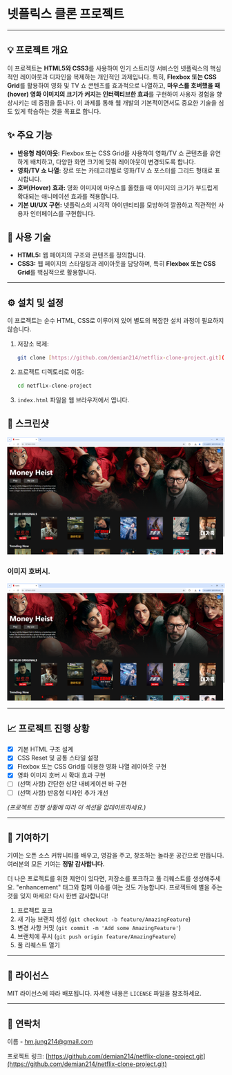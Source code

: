 # 넷플릭스 클론 프로젝트

---

## 💡 프로젝트 개요

이 프로젝트는 **HTML5와 CSS3**를 사용하여 인기 스트리밍 서비스인 넷플릭스의 핵심적인 레이아웃과 디자인을 복제하는 개인적인 과제입니다. 특히, **Flexbox 또는 CSS Grid**를 활용하여 영화 및 TV 쇼 콘텐츠를 효과적으로 나열하고, **마우스를 호버했을 때(hover) 영화 이미지의 크기가 커지는 인터랙티브한 효과**를 구현하여 사용자 경험을 향상시키는 데 중점을 둡니다. 이 과제를 통해 웹 개발의 기본적이면서도 중요한 기술을 심도 있게 학습하는 것을 목표로 합니다.

## ✨ 주요 기능

* **반응형 레이아웃:** Flexbox 또는 CSS Grid를 사용하여 영화/TV 쇼 콘텐츠를 유연하게 배치하고, 다양한 화면 크기에 맞춰 레이아웃이 변경되도록 합니다.
* **영화/TV 쇼 나열:** 장르 또는 카테고리별로 영화/TV 쇼 포스터를 그리드 형태로 표시합니다.
* **호버(Hover) 효과:** 영화 이미지에 마우스를 올렸을 때 이미지의 크기가 부드럽게 확대되는 애니메이션 효과를 적용합니다.
* **기본 UI/UX 구현:** 넷플릭스의 시각적 아이덴티티를 모방하여 깔끔하고 직관적인 사용자 인터페이스를 구현합니다.

## 🚀 사용 기술

* **HTML5:** 웹 페이지의 구조와 콘텐츠를 정의합니다.
* **CSS3:** 웹 페이지의 스타일링과 레이아웃을 담당하며, 특히 **Flexbox 또는 CSS Grid**를 핵심적으로 활용합니다.

---

## ⚙️ 설치 및 설정

이 프로젝트는 순수 HTML, CSS로 이루어져 있어 별도의 복잡한 설치 과정이 필요하지 않습니다.

1.  저장소 복제:
    ```bash
    git clone [https://github.com/demian214/netflix-clone-project.git](https://github.com/demian214/netflix-clone-project.git)
    ```
2.  프로젝트 디렉토리로 이동:
    ```bash
    cd netflix-clone-project
    ```
3.  `index.html` 파일을 웹 브라우저에서 엽니다.

## 📸 스크린샷

![screensh](./screenshot-1.png)

### 이미지 호버시.
![screensh](./screenshot-2.png)

---

## 📈 프로젝트 진행 상황

* [x] 기본 HTML 구조 설계
* [x] CSS Reset 및 공통 스타일 설정
* [x] Flexbox 또는 CSS Grid를 이용한 영화 나열 레이아웃 구현
* [x] 영화 이미지 호버 시 확대 효과 구현
* [ ] (선택 사항) 간단한 상단 내비게이션 바 구현
* [ ] (선택 사항) 반응형 디자인 추가 개선

*(프로젝트 진행 상황에 따라 이 섹션을 업데이트하세요.)*

---

## 🤝 기여하기

기여는 오픈 소스 커뮤니티를 배우고, 영감을 주고, 창조하는 놀라운 공간으로 만듭니다. 여러분의 모든 기여는 **정말 감사합니다**.

더 나은 프로젝트를 위한 제안이 있다면, 저장소를 포크하고 풀 리퀘스트를 생성해주세요. "enhancement" 태그와 함께 이슈를 여는 것도 가능합니다.
프로젝트에 별을 주는 것을 잊지 마세요! 다시 한번 감사합니다!

1.  프로젝트 포크
2.  새 기능 브랜치 생성 (`git checkout -b feature/AmazingFeature`)
3.  변경 사항 커밋 (`git commit -m 'Add some AmazingFeature'`)
4.  브랜치에 푸시 (`git push origin feature/AmazingFeature`)
5.  풀 리퀘스트 열기

---

## 📄 라이선스

MIT 라이선스에 따라 배포됩니다. 자세한 내용은 `LICENSE` 파일을 참조하세요.

---

## 📧 연락처

이름 - [hm.jung214@gmail.com](mailto:hm.jung214@gmail.com)

프로젝트 링크: [https://github.com/demian214/netflix-clone-project.git](https://github.com/demian214/netflix-clone-project.git)